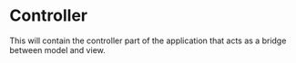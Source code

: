 # Controller
This will contain the controller part of the application that acts as a bridge between model and view.